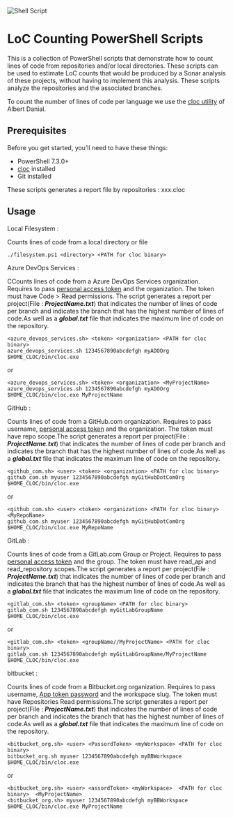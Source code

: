 ![Shell Script](https://img.shields.io/badge/shell_script-%23121011.svg?style=for-the-badge&logo=gnu-bash&logoColor=white)

# LoC Counting PowerShell Scripts

This is a collection of PowerShell scripts that demonstrate how to count lines of code from repositories and/or local directories. These scripts can be used to estimate LoC counts that would be produced by a Sonar analysis of these projects, without having to implement this analysis.
These scripts analyze the repositories and the associated branches.

To count the number of lines of code per language we use the [cloc utility](https://github.com/AlDanial/cloc) of Albert Danial.


## Prerequisites

Before you get started, you’ll need to have these things:
* PowerShell 7.3.0+
* [cloc](https://sourceforge.net/projects/cloc/files/cloc/v1.64/)  installed
* Git installed


These scripts generates a report file by repositories : xxx.cloc

## Usage

Local Filesystem :

Counts lines of code from a local directory or file

```
./filesystem.ps1 <directory> <PATH for cloc binary>
```

Azure DevOps Services :

CCounts lines of code from a Azure DevOps Services organization. Requires to pass [personal access token](https://docs.microsoft.com/en-us/azure/devops/organizations/accounts/use-personal-access-tokens-to-authenticate?view=azure-devops) and the organization.  The token must have Code > Read permissions.
The script generates a report per project(File : ***ProjectName.txt***) that indicates the number of lines of code per branch and indicates the branch that has the highest number of lines of code.As well as a ***global.txt*** file that indicates the maximum line of code on the repository.

```
<azure_devops_services.sh> <token> <organization> <PATH for cloc binary>
azure_devops_services.sh 1234567890abcdefgh myADOOrg $HOME_CLOC/bin/cloc.exe
```
or
```
<azure_devops_services.sh> <token> <organization> <MyProjectName>
azure_devops_services.sh 1234567890abcdefgh myADOOrg $HOME_CLOC/bin/cloc.exe MyProjectName
```
GitHub :

Counts lines of code from a GitHub.com organization.  Requires to pass username, [personal access token](https://docs.github.com/en/authentication/keeping-your-account-and-data-secure/creating-a-personal-access-token) and the organization.  The token must have repo scope.The script generates a report per project(File : ***ProjectName.txt***) that indicates the number of lines of code per branch and indicates the branch that has the highest number of lines of code.As well as a ***global.txt*** file that indicates the maximum line of code on the repository.

```
<github_com.sh> <user> <token> <organization> <PATH for cloc binary>
github_com.sh myuser 1234567890abcdefgh myGitHubDotComOrg $HOME_CLOC/bin/cloc.exe
```
or
```
<github_com.sh> <user> <token> <organization> <PATH for cloc binary> <MyRepoName>
github_com.sh myuser 1234567890abcdefgh myGitHubDotComOrg $HOME_CLOC/bin/cloc.exe MyRepoName
```

GitLab :

Counts lines of code from a GitLab.com Group or Project. Requires to pass [personal access token](https://docs.gitlab.com/ee/user/profile/personal_access_tokens.html) and the group.  The token must have read_api and read_repository scopes.The script generates a report per project(File : ***ProjectName.txt***) that indicates the number of lines of code per branch and indicates the branch that has the highest number of lines of code.As well as a ***global.txt*** file that indicates the maximum line of code on the repository.

```
<gitlab_com.sh> <token> <groupName> <PATH for cloc binary>
gitlab_com.sh 1234567890abcdefgh myGitLabGroupName $HOME_CLOC/bin/cloc.exe
```
or
```
<gitlab_com.sh> <token> <groupName//MyProjectName> <PATH for cloc binary> 
gitlab_com.sh 1234567890abcdefgh myGitLabGroupName/MyProjectName $HOME_CLOC/bin/cloc.exe
```

bitbucket :

Counts lines of code from a Bitbucket.org organization. Requires to pass username, [App token password](https://support.atlassian.com/bitbucket-cloud/docs/app-passwords/) and the workspace slug.  The token must have Repositories Read permissions.The script generates a report per project(File : ***ProjectName.txt***) that indicates the number of lines of code per branch and indicates the branch that has the highest number of lines of code.As well as a ***global.txt*** file that indicates the maximum line of code on the repository.

```
<bitbucket_org.sh> <user> <PassordToken> <myWorkspace> <PATH for cloc binary>
bitbucket_org.sh myuser 1234567890abcdefgh myBBWorkspace $HOME_CLOC/bin/cloc.exe
```
or
```
<bitbucket_org.sh> <user> <assordToken> <myWorkspace>  <PATH for cloc binary>  <MyProjectName>
<bitbucket_org.sh> myuser 1234567890abcdefgh myBBWorkspace $HOME_CLOC/bin/cloc.exe MyProjectName
```

